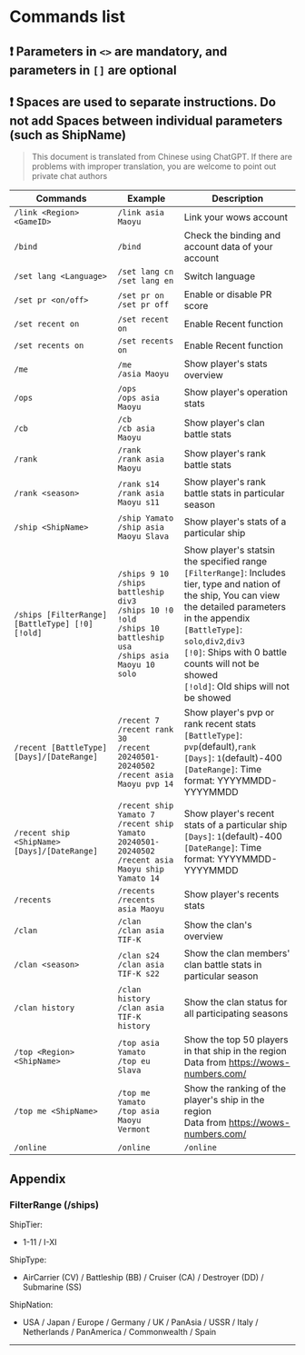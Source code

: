 # Commands list

## **❗ Parameters in `<>` are mandatory, and parameters in `[]` are optional**

## **❗ Spaces are used to separate instructions. Do not add Spaces between individual parameters (such as ShipName)**

> This document is translated from Chinese using ChatGPT. If there are problems with improper translation, you are welcome to point out private chat authors


| Commands                                                 | Example                                                                            | Description                                                                                                                                                                    |
| -------------------------------------------------------- | ---------------------------------------------------------------------------------- | ------------------------------------------------------------------------------------------------------------------------------------------------------------------------------ |
| `/link <Region> <GameID>` | `/link asia Maoyu` | Link your wows account |
| `/bind` | `/bind` | Check the binding and account data of your account | 
| `/set lang <Language>` | `/set lang cn`<br>`/set lang en` | Switch language |
| `/set pr <on/off>` | `/set pr on`<br>`/set pr off` | Enable or disable PR score |
| `/set recent on` | `/set recent on` | Enable Recent function |
| `/set recents on` | `/set recents on` | Enable Recent function |
| `/me` | `/me`<br>`/asia Maoyu` | Show player's stats overview |
| `/ops` | `/ops`<br>`/ops asia Maoyu` | Show player's operation stats |
| `/cb` | `/cb`<br>`/cb asia Maoyu` | Show player's clan battle stats |
| `/rank` | `/rank`<br>`/rank asia Maoyu` | Show player's rank battle stats |
| `/rank <season>` | `/rank s14`<br>`/rank asia Maoyu s11` | Show player's rank battle stats in particular season |
| `/ship <ShipName>` | `/ship Yamato`<br>`/ship asia Maoyu Slava` | Show player's stats of a particular ship |
| `/ships [FilterRange] [BattleType] [!0] [!old]` | `/ships 9 10`<br>`/ships battleship div3`<br>`/ships 10 !0 !old`<br>`/ships 10 battleship usa`<br>`/ships asia Maoyu 10 solo` | Show player's statsin the specified range<br>`[FilterRange]`: Includes tier, type and nation of the ship, You can view the detailed parameters in the appendix<br>`[BattleType]`: `solo`,`div2`,`div3`<br>`[!0]`: Ships with 0 battle counts will not be showed<br>`[!old]`:  Old ships will not be showed |
| `/recent [BattleType] [Days]/[DateRange]` | `/recent 7`<br>`/recent rank 30`<br>`/recent 20240501-20240502`<br>`/recent asia Maoyu pvp 14` | Show player's pvp or rank recent stats<br>`[BattleType]`: `pvp`(default),`rank`<br>`[Days]`: `1`(default)-400<br>`[DateRange]`: Time format: YYYYMMDD-YYYYMMDD |
| `/recent ship <ShipName> [Days]/[DateRange]` | `/recent ship Yamato 7`<br>`/recent ship Yamato 20240501-20240502`<br>`/recent asia Maoyu ship Yamato 14` | Show player's recent stats of a particular ship<br>`[Days]`: `1`(default)-400<br>`[DateRange]`: Time format: YYYYMMDD-YYYYMMDD |
| `/recents` | `/recents`<br>`/recents asia Maoyu` | Show player's recents stats |
| `/clan` | `/clan`<br>`/clan asia TIF-K` | Show the clan's overview |
| `/clan <season>` | `/clan s24`<br>`/clan asia TIF-K s22` | Show the clan members' clan battle stats in particular season |
| `/clan history` | `/clan history`<br>`/clan asia TIF-K history` | Show the clan status for all participating seasons |
| `/top <Region> <ShipName>` | `/top asia Yamato`<br>`/top eu Slava` | Show the top 50 players in that ship in the region <br> Data from https://wows-numbers.com/  |
| `/top me <ShipName>` | `/top me Yamato`<br>`/top asia Maoyu Vermont` | Show the ranking of the player's ship in the region <br> Data from https://wows-numbers.com/ |
| `/online` | `/online` | `/online` | Show the number of online players on all servers |

## Appendix

### FilterRange (/ships)

ShipTier: 
- 1-11 / I-XI

ShipType: 
- AirCarrier (CV) / Battleship (BB) / Cruiser (CA) / Destroyer (DD) / Submarine (SS)

ShipNation: 
- USA / Japan / Europe / Germany / UK / PanAsia / USSR / Italy / Netherlands / PanAmerica / Commonwealth / Spain

---
